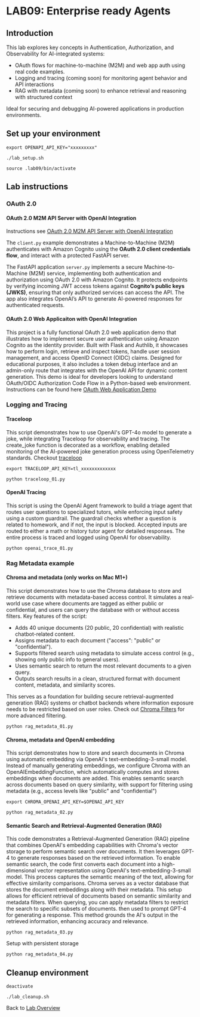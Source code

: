 # LAB09: Enterprise ready Agents
## Introduction
This lab explores key concepts in Authentication, Authorization, and Observability for AI-integrated systems:
- OAuth flows for machine-to-machine (M2M) and web app auth using real code examples.
- Logging and tracing (coming soon) for monitoring agent behavior and API interactions
- RAG with metadata (coming soon) to enhance retrieval and reasoning with structured context

Ideal for securing and debugging AI-powered applications in production environments.
## Set up your environment
```
export OPENAPI_API_KEY="xxxxxxxxx"
```
```
./lab_setup.sh
```
```
source .lab09/bin/activate
```
## Lab instructions
### OAuth 2.0
#### OAuth 2.0 M2M API Server with OpenAI Integration
Instructions see [OAuth 2.0 M2M API Server with OpenAI Integration](https://github.com/kubiosec-ai/openai-oauth-demo/)<br>

The `client.py` example demonstrates a Machine-to-Machine (M2M) authenticates with Amazon Cognito using the **OAuth 2.0 client credentials flow**, and interact with a protected FastAPI server. 

The FastAPI application `server.py` implements a secure Machine-to-Machine (M2M) service, implementing both authentication and authorization using OAuth 2.0 with Amazon Cognito. It protects endpoints by verifying incoming JWT access tokens against **Cognito’s public keys (JWKS)**, ensuring that only authorized services can access the API. The app also integrates OpenAI’s API to generate AI-powered responses for authenticated requests. 


#### OAuth 2.0 Web Applicaiton with OpenAI Integration
This project is a fully functional OAuth 2.0 web application demo that illustrates how to implement secure user authentication using Amazon Cognito as the identity provider. Built with Flask and Authlib, it showcases how to perform login, retrieve and inspect tokens, handle user session management, and access OpenID Connect (OIDC) claims. Designed for educational purposes, it also includes a token debug interface and an admin-only route that integrates with the OpenAI API for dynamic content generation. This demo is ideal for developers looking to understand OAuth/OIDC Authorization Code Flow in a Python-based web environment.
Instructions can be found here [OAuth Web Application Demo](https://github.com/kubiosec-codecamp/oauth-web-app.git)

### Logging and Tracing
#### Traceloop
This script demonstrates how to use OpenAI's GPT-4o model to generate a joke, while integrating Traceloop for observability and tracing. The create_joke function is decorated as a workflow, enabling detailed monitoring of the AI-powered joke generation process using OpenTelemetry standards. Checkout [traceloop](https://www.traceloop.com/)
```
export TRACELOOP_API_KEY=tl_xxxxxxxxxxxxx
```
```
python traceloop_01.py
```
#### OpenAI Tracing
This script is using the OpenAI Agent framework to build a triage agent that routes user questions to specialized tutors, while enforcing input safety using a custom guardrail. The guardrail checks whether a question is related to homework, and if not, the input is blocked. Accepted inputs are routed to either a math or history tutor agent for detailed responses. The entire process is traced and logged using OpenAI for observability.

```
python openai_trace_01.py
```


### Rag Metadata example
#### Chroma and metadata (only works on Mac M1+)
This script demonstrates how to use the Chroma database to store and retrieve documents with metadata-based access control. It simulates a real-world use case where documents are tagged as either public or confidential, and users can query the database with or without access filters.
Key features of the script:
- Adds 40 unique documents (20 public, 20 confidential) with realistic chatbot-related content.
- Assigns metadata to each document ("access": "public" or "confidential").
- Supports filtered search using metadata to simulate access control (e.g., showing only public info to general users).
- Uses semantic search to return the most relevant documents to a given query.
- Outputs search results in a clean, structured format with document content, metadata, and similarity scores.

This serves as a foundation for building secure retrieval-augmented generation (RAG) systems or chatbot backends where information exposure needs to be restricted based on user roles.
Check out [Chroma Filters](https://cookbook.chromadb.dev/core/filters/#) for more advanced filtering.
```
python rag_metadata_01.py
```
#### Chroma, metadata and OpenAI embedding
This script demonstrates how to store and search documents in Chroma using automatic embedding via OpenAI's text-embedding-3-small model. Instead of manually generating embeddings, we configure Chroma with an OpenAIEmbeddingFunction, which automatically computes and stores embeddings when documents are added. This enables semantic search across documents based on query similarity, with support for filtering using metadata (e.g., access levels like "public" and "confidential")
```
export CHROMA_OPENAI_API_KEY=$OPENAI_API_KEY
```
```
python rag_metadata_02.py
```
#### Semantic Search and Retrieval-Augmented Generation (RAG)
This code demonstrates a Retrieval-Augmented Generation (RAG) pipeline that combines OpenAI's embedding capabilities with Chroma's vector storage to perform semantic search over documents. It then leverages GPT-4 to generate responses based on the retrieved information.
To enable semantic search, the code first converts each document into a high-dimensional vector representation using OpenAI's text-embedding-3-small model. This process captures the semantic meaning of the text, allowing for effective similarity comparisons.
Chroma serves as a vector database that stores the document embeddings along with their metadata. This setup allows for efficient retrieval of documents based on semantic similarity and metadata filters.
When querying, you can apply metadata filters to restrict the search to specific subsets of documents.
then used to prompt GPT-4 for generating a response. This method grounds the AI's output in the retrieved information, enhancing accuracy and relevance.
```
python rag_metadata_03.py
```
Setup with persistent storage
```
python rag_metadata_04.py
```
## Cleanup environment
```
deactivate
```
```
./lab_cleanup.sh
```
Back to [Lab Overview](https://github.com/kubiosec-agentic/agentic-labs/blob/master/README.md#-lab-overview)
